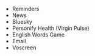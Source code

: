 * Reminders
* News
* Bluesky
* Personify Health (Virgin Pulse)
* English Words Game
* Email
* Voscreen 
